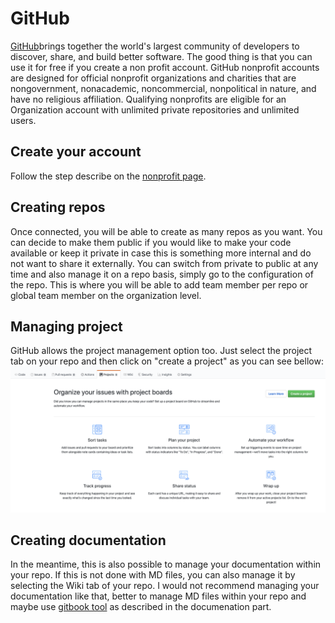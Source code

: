 # GitHub

[GitHub](https://github.com/)brings together the world's largest community of developers to discover, share, and build better software.
The good thing is that you can use it for free if you create a non profit account.
GitHub nonprofit accounts are designed for official nonprofit organizations and charities that are nongovernment, nonacademic, noncommercial, nonpolitical in nature, and have no religious affiliation. Qualifying nonprofits are eligible for an Organization account with unlimited private repositories and unlimited users.

## Create your account

Follow the step describe on the [nonprofit page](https://github.com/nonprofit).

## Creating repos

Once connected, you will be able to create as many repos as you want. You can decide to make them public if you would like to make your code available or keep it private in case this is something more internal and do not want to share it externally. You can switch from private to public at any time and also manage it on a repo basis, simply go to the configuration of the repo. This is where you will be able to add team member per repo or global team member on the organization level.

## Managing project

GitHub allows the project management option too. Just select the project tab on your repo and then click on "create a project" as you can see bellow:
![Github Porject](./github_project.png)

## Creating documentation

In the meantime, this is also possible to manage your documentation within your repo. If this is not done with MD files, you can also manage it by selecting the Wiki tab of your repo. I would not recommend managing your documentation like that, better to manage MD files within your repo and maybe use [gitbook tool](../README.md#Documentation) as described in the documenation part.

